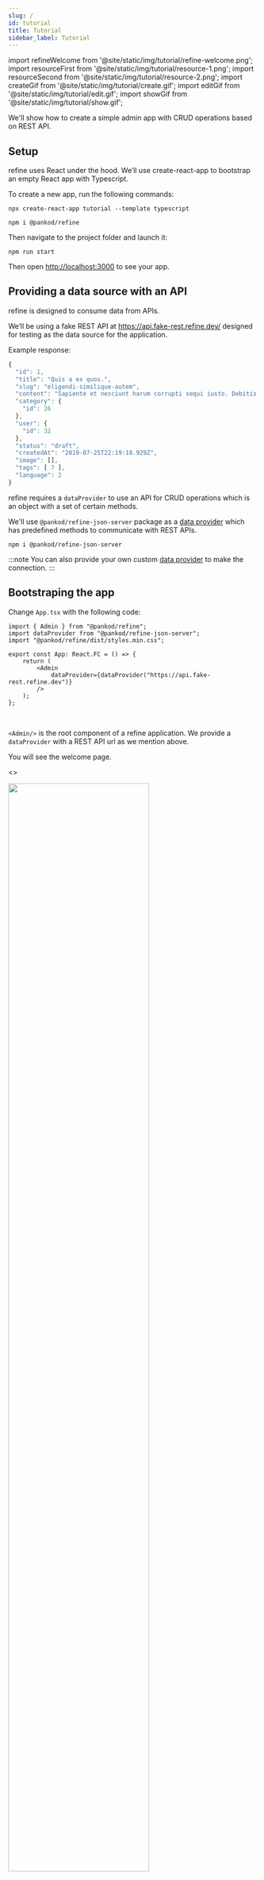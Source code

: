 ```yaml
---
slug: /
id: tutorial
title: Tutorial
sidebar_label: Tutorial
---
```


import refineWelcome from '@site/static/img/tutorial/refine-welcome.png';
import resourceFirst from '@site/static/img/tutorial/resource-1.png';
import resourceSecond from '@site/static/img/tutorial/resource-2.png';
import createGif from '@site/static/img/tutorial/create.gif';
import editGif from '@site/static/img/tutorial/edit.gif';
import showGif from '@site/static/img/tutorial/show.gif';

We'll show how to create a simple admin app with CRUD operations based on REST API.

## Setup

refine uses React under the hood. We’ll use create-react-app to bootstrap an empty React app with Typescript.

To create a new app, run the following commands:

```
npx create-react-app tutorial --template typescript
```

```
npm i @pankod/refine
```

Then navigate to the project folder and launch it:

```
npm run start
```

Then open [http://localhost:3000](http://localhost:3000) to see your app.

## Providing a data source with an API

refine is designed to consume data from APIs.

We’ll be using a fake REST API at https://api.fake-rest.refine.dev/ designed for testing as the data source for the application.

Example response:

```ts title="https://api.fake-rest.refine.dev/posts/1"
{
  "id": 1,
  "title": "Quis a ex quos.",
  "slug": "eligendi-similique-autem",
  "content": "Sapiente et nesciunt harum corrupti sequi iusto. Debitis explicabo beatae maiores assumenda. Quia velit quam inventore omnis in doloribus et modi aut. Aut deserunt est molestias sunt fugit rerum natus. Consequuntur quam porro doloribus vel nulla non. Suscipit ut deleniti. Consequatur repellat accusamus. Expedita eos hic amet fugit. Magni odio consequatur aut pariatur error eaque culpa. Officiis minus id et.",
  "category": {
    "id": 26
  },
  "user": {
    "id": 32
  },
  "status": "draft",
  "createdAt": "2019-07-25T22:19:18.929Z",
  "image": [],
  "tags": [ 7 ],
  "language": 2
}
```

refine requires a `dataProvider` to use an API for CRUD operations which is an object with a set of certain methods.

We'll use `@pankod/refine-json-server` package as a [data provider](guides-and-concepts/providers/data-provider.md) which has predefined methods to communicate with REST APIs.

```
npm i @pankod/refine-json-server
```

:::note
You can also provide your own custom [data provider](guides-and-concepts/providers/data-provider.md) to make the connection.
:::

## Bootstraping the app

Change `App.tsx` with the following code:

```tsx title="src/App.tsx"
import { Admin } from "@pankod/refine";
import dataProvider from "@pankod/refine-json-server";
import "@pankod/refine/dist/styles.min.css";

export const App: React.FC = () => {
    return (
        <Admin
            dataProvider={dataProvider("https://api.fake-rest.refine.dev")}
        />
    );
};
```

<br/>

`<Admin/>` is the root component of a refine application. We provide a `dataProvider` with a REST API url as we mention above.

You will see the welcome page.

<>

<div style={{textAlign: "center"}}>
    <img  width="75%" src={refineWelcome} />
</div>
<br/>
</>

:::tip

```tsx
import "@pankod/refine/dist/styles.min.css";
```

[Refer to theme documentation for further information about importing the default css. &#8594](theme.md)
:::

## Connect API with Resources

We'll start forming our app by adding a `<Resource>` component as a child.
A `<Resource>` represents an endpoint in the API by given name property. `name` property of `<Resource />` should be one of the endpoints in your API.

We'll demonstrate how to get data at `/posts` endpoint from `https://api.fake-rest.refine.dev` REST API.

```tsx title="src/App.tsx"
//highlight-next-line
import { Admin, Resource } from "@pankod/refine";
import dataProvider from "@pankod/refine-json-server";

export const App: React.FC = () => {
    return (
        <Admin
            dataProvider={dataProvider("https://api.fake-rest.refine.dev")}
        >
            //highlight-next-line
            <Resource name="posts" />
        </Admin>
    );
};
```

<br/>

After adding `<Resource>`, app redirects to a url defined by `name` property.

:::info
refine handles route matching out of the box. More info about [routing](#).
:::

<>

<div style={{textAlign: "center"}}>
    <img   src={resourceFirst} />
</div>
<br/>
</>

You'll see a 404 page since `<Resource>` doesn't handle data fetching on its own. CRUD operations is to be done with refine hooks.

Components for CRUD operations(list, create, edit, show) should be given to `<Resource>` as props. In this example, we are going to set corresponding custom components to `<Resource>` which uses refine hooks to handle data operations and display the list of data.

## Showing and interacting with data

Let's create a `PostList` component to fetch and show posts data. This component will be passed as `list` prop to `<Resource>`

```tsx title="pages/posts/list.tsx"
import {
    List,
    TextField,
    TagField,
    DateField,
    Table,
    useTable,
} from "@pankod/refine";
import { IPost } from "interfaces";

export const PostList: React.FC = () => {
    const { tableProps } = useTable<IPost>();

    return (
        <List>
            <Table {...tableProps} rowKey="id">
                <Table.Column dataIndex="title" title="title" />
                <Table.Column
                    dataIndex="status"
                    title="status"
                    render={(value) => <TagField value={value} />}
                />
                <Table.Column
                    dataIndex="createdAt"
                    title="createdAt"
                    render={(value) => <DateField format="LLL" value={value} />}
                />
            </Table>
        </List>
    );
};
```

```ts title="interfaces/index.d.ts"
export interface IPost {
    title: string;
    status: "published" | "draft" | "rejected";
    createdAt: string;
}
```

<br/>

### Fetching and managing data

`useTable` is a hook from refine that is responsible for fetching data from API with `<Resource>`'s `name` prop using refine's various helper hooks under the hood.

```tsx
const { tableProps } = useTable<IPost>();
```

The `tableProps` includes all necessary props for `<Table>` component to show and interact with data properly.

You can find detailed usage of `useTable` from [here](guides-and-concepts/hooks/useTable.md).

### Showing and formatting data

We wrap `<Table>` with [`<List>`](#) component from refine, which adds extra functionalities like a create button and title to the table view.

:::tip
`<List>` is not an obligation at this point. You can prefer to use your own wrapper component.
:::

refine apps uses [Ant Design](https://ant.design/components/overview/) components to display data. In this example, we'll use `<Table>` component, which is exposed from Ant Design to render a table with one row for each record.

[Refer to Ant Design docs for more detailed information about `<Table>`. &#8594](https://ant.design/components/table/#API)

The render prop of `<Table.Column>` is used to determine how to format and show data. Each `<Table.Column>` maps a different field in the API response, specified by the `dataIndex` prop.

:::note

```tsx
<Table.Column
    // highlight-next-line
    dataIndex="title"
    title="title"
    // highlight-next-line
    render={(value) => <TextField value={value} />}
/>
```

`value` of render props points to data with key described by `dataIndex`.
:::

We used `<TextField>`, `<TagField>` and `<DateField>` in `<Table.Column>` to show data in the proper format. These are examples of many more field components from refine that are based on ant design components.
User has full freedom on how to format and show raw data that comes from render prop including ant design components or custom components.

You can find detailed usage of fields from [here](#).

After creating the `<PostList>` component, now it's time to add it to `<Resource>`.

```tsx title="src/App.tsx"
import { Admin, Resource } from "@pankod/refine";
import dataProvider from "@pankod/refine-json-server";
//highlight-next-line
import { PostList } from "./pages";

export const App: React.FC = () => {
    return (
        <Admin
            dataProvider={dataProvider("https://api.fake-rest.refine.dev")}
        >
            //highlight-next-line
            <Resource name="posts" list={PostList} />
        </Admin>
    );
};
```

<br />

We can now list `/posts` data successfully as shown below.

<>

<div style={{textAlign: "center"}}>
    <img src={resourceSecond} />
</div>
<br/>
</>

## Handling relationships

Let's say we want to show title of category at `<PostList>`.

[Each post record](#providing-a-data-source-with-an-api) includes a category property that has an id field, which points to a category:

```ts title="https://api.fake-rest.refine.dev/posts/1"
...
  "category": {
    "id": 26
  }
...
```

<br />

Each category id references a record at `api.fake-rest.refine.dev/categories` endpoint.

```ts title="https://api.fake-rest.refine.dev/categories/26"
  {
    "id": 26,
    "title": "mock category title",
  }
```

<br />

In order to get data from a different resource, we can use a refine hook named `useMany`.

```tsx title="pages/posts/list.tsx"
import {
    List,
    TextField,
    TagField,
    DateField,
    Table,
    useTable,
    //highlight-next-line
    useMany,
} from "@pankod/refine";

//highlight-next-line
import { IPost, ICategory } from "interfaces";

export const PostList: React.FC = () => {
    const { tableProps } = useTable<IPost>();

    //highlight-start
    const categoryIds =
        tableProps?.dataSource?.map((item) => item.category.id) ?? [];
    const { data: categoriesData, isLoading } = useMany<ICategory>(
        "categories",
        categoryIds,
        {
            enabled: categoryIds.length > 0,
        },
    );
    //highlight-end

    return (
        <List>
            <Table {...tableProps} rowKey="id">
                <Table.Column dataIndex="title" title="title" />
                <Table.Column
                    dataIndex="status"
                    title="status"
                    render={(value) => <TagField value={value} />}
                />
                <Table.Column
                    dataIndex="createdAt"
                    title="createdAt"
                    render={(value) => <DateField format="LLL" value={value} />}
                />
                //highlight-start
                <Table.Column
                    dataIndex={["category", "id"]}
                    title="category"
                    render={(value) => {
                        if (isLoading) {
                            return <TextField value="Loading..." />;
                        }

                        return (
                            <TextField
                                value={
                                    categoriesData?.data.find(
                                        (item) => item.id === value,
                                    )?.title
                                }
                            />
                        );
                    }}
                />
                //highlight-end
            </Table>
        </List>
    );
};
```

```ts title="interfaces/index.d.ts"
// highlight-start
export interface ICategory {
    id: string;
    title: string;
}
// highlight-end

export interface IPost {
    title: string;
    status: "published" | "draft" | "rejected";
    // highlight-next-line
    category: ICategory;
    createdAt: string;
}
```

:::tip
We can reach nested properties of table data by using an array.

```
 dataIndex={["category", "id"]}
```

:::

<br />

`useMany` expects the external resource endpoint and an array of ids. It fetches and returns data with loading status.

We collect `categoryId`' s from list data at `/posts` endpoint and send to `useMany`.

:::note

```tsx
enabled: categoryIds.length > 0;
```

We set a condition to start fetching only when data is available.
:::

To show category title field, find the title corresponding to the category id of the current record in data returned by `useMany`,

[Refer to `useMany` documentation for detailed usage. &#8594](guides-and-concepts/hooks/data/useMany.md)

## Editing a record

We'll implement a page for editing an existing record.

Let's create a `<PostEdit>` component to edit an existing post. This component will be passed as `list` prop to `<Resource>`.

```tsx title="pages/posts/edit.tsx"
import { useForm, Form, Input, Select, Edit, useSelect } from "@pankod/refine";
import { IPost } from "interfaces";

export const PostEdit: React.FC = () => {
    const { formProps, saveButtonProps, queryResult } = useForm<IPost>();

    const { selectProps: categorySelectProps } = useSelect<IPost>({
        resource: "categories",
        defaultValue: queryResult?.data?.data?.category.id,
    });

    return (
        <Edit saveButtonProps={saveButtonProps}>
            <Form {...formProps} layout="vertical">
                <Form.Item label="Title" name="title">
                    <Input />
                </Form.Item>
                <Form.Item label="Status" name="status">
                    <Select
                        options={[
                            {
                                label: "Published",
                                value: "published",
                            },
                            {
                                label: "Draft",
                                value: "draft",
                            },
                            {
                                label: "Rejected",
                                value: "rejected",
                            },
                        ]}
                    />
                </Form.Item>
                <Form.Item label="Category" name={["category", "id"]}>
                    <Select {...categForySelectProps} />
                </Form.Item>
            </Form>
        </Edit>
    );
};
```

<br />

After creating the `<PostEdit>` component, now it's time to add it to `<Resource>`.

<br />

```tsx title="src/App.tsx"
import { Admin, Resource } from "@pankod/refine";
import dataProvider from "@pankod/refine-json-server";
//highlight-next-line
import { PostList, PostEdit } from "./pages";

export const App: React.FC = () => {
    return (
        <Admin
            dataProvider={dataProvider("https://api.fake-rest.refine.dev")}
        >
            <Resource
                name="posts"
                list={PostList}
                //highlight-next-line
                edit={PostEdit}
            />
        </Admin>
    );
};
```

<br />

:::important
refine doesn't automatically add an _**edit**_ button by default to each record in `<PostList>` to give access to the edit page which renders the `<PostEdit>` component.

We' ll add a new column to `<Table>` in `<PostList>` to show the action button for edit.
`<EditButton>` from refine can be used to navigate to edit page at `/resources/posts/edit`.

You can find detailed usage of `<EditButton>` from [here](#).

<br />

```tsx title="components/pages/posts.tsx"
import {
    ...
    //highlight-start
    Space,
    EditButton
    //highlight-end
} from "@pankod/refine";

export const PostList: React.FC = () => {
...
    <Table.Column<IPost>
        title="Actions"
        dataIndex="actions"
        render={(_text, record): React.ReactNode => {
            return (
                <Space>
                    <EditButton
                        size="small"
                        recordItemId={record.id}
                    />
                </Space>
            );
        }}
    />
...
}
```

:::

### Managing the form

`useForm` is another skillful hook from refine that is responsible for managing form data like creating and editing.

```tsx
const { formProps, saveButtonProps } = useForm<IPost>();
```

The `formProps` includes all necessary props for `<Form>` component to manage form data properly.
Similarly `saveButtonProps` includes useful properties for a button to submit a form.

[Refer to `useForm` documentation for detailed usage. &#8594](guides-and-concepts/hooks/useForm.md)

`useSelect` produces props for `<Select>` component from data at another resource. `<Select>` is an Ant Design component that is exported from refine for convenience.

[Refer to `Select` documentation for detailed usage. &#8594](https://ant.design/components/select/)

```tsx
const { selectProps: categorySelectProps } = useSelect<IPost>({
    resource: "categories",
    defaultValue: queryResult?.data?.data?.category.id,
});
```

:::important
`defaultValue` is used to get the value for the current item independent of search, sort and filter parameters.
:::

[Refer to `useSelect` documentation for detailed usage. &#8594](guides-and-concepts/hooks/useSelect.md)

### Editing the form

refine apps uses [Ant Design form components](https://ant.design/components/form/) to handle form management. In this example, we'll use `<Form>` and `<Form.Item>` component, which is exposed from Ant Design to manage form inputs.

We wrap `<Form>` with [`<Edit>`](#) component from refine that provides save, delete and refresh buttons that can be used for form actions.

:::caution Attention
In edit page, `useForm` hook initializes the form with current record values.
:::

We are getting form values from inputs by passing them as child to `<Form.Item>`. Edited input values are automatically set to form data.

Save button submits the form and when clicked it executes the `useUpdate` method provided by the `dataProvider`. After request responses successfully, app will be navigated to listing page on `resources/posts` with updated data.

[Refer to **How editing works?** section for in depth explanation. &#8594](#)

<br />

<>

<div style={{textAlign: "center"}}>
    <img src={editGif} />
</div>
<br/>
</>

<br />

## Creating a record

We'll implement a page for creating a new record using fake REST API. It has a similar implemantation and managing form methods like [Editing a record](#editing-a-record).

First create a `<PostCreate>` component to create a new post. This component will be passed as `create` prop to `<Resource>`.

```tsx title="pages/posts/create.tsx"
import {
    ...
    //highlight-next-line
    Create
} from "@pankod/refine";
import { IPost } from "interfaces";

export const PostCreate = () => {
    const { formProps, saveButtonProps } = useForm<IPost>();

    const { selectProps: categorySelectProps } = useSelect<IPost>({
        resource: "categories",
    });

    return (
        <Create saveButtonProps={saveButtonProps}>
            <Form {...formProps} layout="vertical">
                <Form.Item label="Title" name="title">
                    <Input />
                </Form.Item>
                <Form.Item label="Status" name="status">
                    <Select
                        options={[
                            {
                                label: "Published",
                                value: "published",
                            },
                            {
                                label: "Draft",
                                value: "draft",
                            },
                            {
                                label: "Rejected",
                                value: "rejected",
                            },
                        ]}
                    />
                </Form.Item>
            </Form>
        </Create>
    );
};
```

<br />

After creating the `<PostCreate>` component, add it to `<Resource>`.

<br />

```tsx title="src/App.tsx"
import { Admin, Resource } from "@pankod/refine";
import dataProvider from "@pankod/refine-json-server";
//highlight-next-line
import { PostList, PostEdit, PostCreate } from "./pages";

export const App: React.FC = () => {
    return (
        <Admin
            dataProvider={dataProvider("https://api.fake-rest.refine.dev")}
        >
            <Resource
                name="posts"
                list={PostList}
                edit={PostEdit}
                //highlight-next-line
                create={PostCreate}
            />
        </Admin>
    );
};
```

<br />

### Filling the form

This part is very similar to [Editing the form](#editing-the-form). Only differences are:

-   We wrap `<Form>` with [`<Create>`](#) component from refine.

-   Save button submits the form and executes the `useCreate` method provided by the `dataProvider`.

-   Since there can't be a pre-selected value in a create form, we don't pass a `defaultValue` parameter to `useSelect`.

<br />

<div style={{textAlign: "center"}}>
    <img src={createGif} />
</div>
<br/>

<br/>

## Showing a record

Let's implement a page for showing an existing record in detail.

First create a `<PostShow>` component to show an existing post. This component will be passed as `show` prop to `<Resource>`.

```tsx title="pages/posts/show.tsx"
import {
    //highlight-start
    Show,
    useShow,
    Typography,
    Tag,
    useOne,
    //highlight-end
} from "@pankod/refine";
import { IPost, ICategory } from "interfaces";

const { Title, Text } = Typography;

export const PostShow = () => {
    const { queryResult } = useShow();
    const { data, isLoading } = queryResult;
    const record = data?.data;

    const { data: categoryData } = useOne<ICategory>(
        "categories",
        record?.category.id || "",
        {
            enabled: !!record?.category.id,
        },
    );

    return (
        <Show isLoading={isLoading}>
            <Title level={5}>Title</Title>
            <Text>{record?.title}</Text>

            <Title level={5}>Status</Title>
            <Text>
                <Tag>{record?.status}</Tag>
            </Text>

            <Title level={5}>Category</Title>
            <Text>{categoryData?.data.title}</Text>
        </Show>
    );
};
```

<br />

After creating the `<PostShow>` component, add it to `<Resource>`.

<br />

```tsx title="src/App.tsx"
import { Admin, Resource } from "@pankod/refine";
import dataProvider from "@pankod/refine-json-server";
//highlight-next-line
import { PostList, PostEdit, PostCreate, PostShow } from "./pages";

export const App: React.FC = () => {
    return (
        <Admin
            dataProvider={dataProvider("https://api.fake-rest.refine.dev")}
        >
            <Resource
                name="posts"
                list={PostList}
                edit={PostEdit}
                create={PostCreate}
                //highlight-next-line
                show={PostShow}
            />
        </Admin>
    );
};
```

### Fetching record data

```tsx
const { queryResult } = useShow<IPost>();
```

`useShow` is another skillful hook from refine that is responsible for fetching a single record data.

The `queryResult` includes fetched data and query state like `isLoading` state.

[Refer to `useShow` documentation for detailed usage. &#8594](#)

```tsx
const { data: categoryData } = useOne<ICategory>(
    "categories",
    record?.category.id ?? "",
    {
        enabled: !!record?.category.id,
    },
);
```

`useOne` is a low level hook from refine that is also responsible for fetching a single record data for any given resource.

Here, `useOne` is used to fetch a record data from `/resources/categories`.

[Refer to `useOne` documentation for detailed usage. &#8594](guides-and-concepts/hooks/data/useOne.md)

:::caution attention
Difference between `useOne` and `useShow` is that `useShow` is tuned for fetching data from current resource.
:::

### Showing the data

Since record data is explicit, there is no constraint on how to present that data. refine provides a `<Show>` wrapper component that provides extra features like a `list` and a `refresh` buttons.

[Refer to `<Show>` documentation for detailed usage. &#8594](#)

<br />

<div style={{textAlign: "center"}}>
    <img src={showGif} />
</div>
<br/>

<br />

## Adding search and filters

We'll use`<Table.Column>`'s [`filterDropdown`](https://ant.design/components/table/#Column) property from Ant Design and `<FilterDropdown>` component from refine to search and filter content.

Let's add search and filter feature to category field.

```tsx title="pages/posts/list.tsx"
import {
    ...
    //highlight-start
    FilterDropdown,
    Select,
    useSelect
    //highlight-end
} from "@pankod/refine";
import { ICategory } from "interfaces";

export const PostList: React.FC = () => {
    ...

    //highlight-start
    const { selectProps: categorySelectProps } = useSelect<ICategory>({
        resource: "categories",
    });
     //highlight-end

    return (
        <List>
            <Table {...tableProps} rowKey="id">
               ...
                <Table.Column
                    dataIndex={["category", "id"]}
                    title="category"
                    render={(value) => {
                        if (isLoading) {
                            return <TextField value="Loading..." />;
                        }

                        return (
                            <TextField
                                value={
                                    categoriesData?.data.find(
                                        (item) => item.id === value,
                                    )?.title
                                }
                            />
                        );
                    }}
                    //highlight-start
                    filterDropdown={(props) => (
                        <FilterDropdown {...props}>
                            <Select
                                style={{ minWidth: 200 }}
                                mode="multiple"
                                placeholder="Select Category"
                                {...categorySelectProps}
                            />
                        </FilterDropdown>
                    )}
                    //highlight-end
                />
               ...
            </Table>
        </List>
    );
};
```

```tsx title="/src/interfaces/index.d.ts"
export interface ICategory {
    id: string;
    title: string;
}
```

`<FilterDropdown>` component serves as a bridge between its child input and refine's `useTable` hook.

It transfers child's input value to `useTable` hook using `filterDropdown`'s embedded props and provides a filter button to start filtering functionality.

[Refer to `<FilterDropdown>` documentation for detailed usage. &#8594](#)

In order to let user choose or search a category to filter, we get all categories as `categorySelectProps` using `useSelect` hook and set to `<Select>`.

## Connecting to a real API

At this point we have an app with basic features implemented using a fake REST API.

[Refer to `dataProvider` documentation for how to connect your own api to `refine`. &#8594](guides-and-concepts/providers/data-provider.md)

## Conclusion

Core functionality of refine is based heavily on hooks. This way it provides a wide range of flexibility on data management and UI structure.

You can develop new features or modify existing behavior based on your needs on top of refine codebase.
